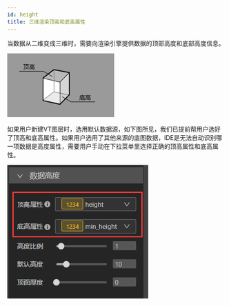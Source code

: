 ```yaml
---
id: height
title: 三维渲染顶高和底高属性
---
```


当数据从二维变成三维时，需要向渲染引擎提供数据的顶部高度和底部高度信息。

![顶高底高](./assets/height-1.jpg)

如果用户新建VT图层时，选用默认数据源，如下图所见，我们已提前帮用户选好了顶高和底高属性。如果用户选用了其他来源的底图数据，IDE是无法自动识别哪一项数据是高度属性，需要用户手动在下拉菜单里选择正确的顶高属性和底高属性。

![顶高底高属性](./assets/height-2.png)

